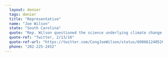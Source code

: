 ```yaml
---
  layout: denier
  tags: denier
  title: "Representative"
  name: "Joe Wilson"
  state: "South Carolina"
  quote: "Rep. Wilson questioned the science underlying climate change on Twitter: \"Interesting article about the 'facts' concerning climate change.\" The article Wilson shared was from The Daily Caller and was titled \"300 Scientists Want NOAA to Stop Hiding Its Global Warming Data.\""
  quote-ref: "Twitter, 2/13/16"
  quote-ref-url: "https://twitter.com/CongJoeWilson/status/698661240520839168"
  phone: "202-225-2452"
---
```

